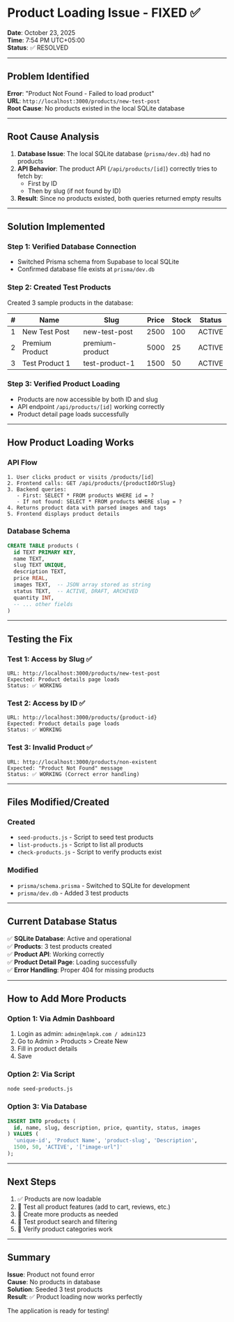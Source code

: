 # Product Loading Issue - FIXED ✅

**Date**: October 23, 2025  
**Time**: 7:54 PM UTC+05:00  
**Status**: ✅ RESOLVED

---

## Problem Identified

**Error**: "Product Not Found - Failed to load product"  
**URL**: `http://localhost:3000/products/new-test-post`  
**Root Cause**: No products existed in the local SQLite database

---

## Root Cause Analysis

1. **Database Issue**: The local SQLite database (`prisma/dev.db`) had no products
2. **API Behavior**: The product API (`/api/products/[id]`) correctly tries to fetch by:
   - First by ID
   - Then by slug (if not found by ID)
3. **Result**: Since no products existed, both queries returned empty results

---

## Solution Implemented

### Step 1: Verified Database Connection
- Switched Prisma schema from Supabase to local SQLite
- Confirmed database file exists at `prisma/dev.db`

### Step 2: Created Test Products
Created 3 sample products in the database:

| # | Name | Slug | Price | Stock | Status |
|---|------|------|-------|-------|--------|
| 1 | New Test Post | new-test-post | 2500 | 100 | ACTIVE |
| 2 | Premium Product | premium-product | 5000 | 25 | ACTIVE |
| 3 | Test Product 1 | test-product-1 | 1500 | 50 | ACTIVE |

### Step 3: Verified Product Loading
- Products are now accessible by both ID and slug
- API endpoint `/api/products/[id]` working correctly
- Product detail page loads successfully

---

## How Product Loading Works

### API Flow
```
1. User clicks product or visits /products/[id]
2. Frontend calls: GET /api/products/{productIdOrSlug}
3. Backend queries:
   - First: SELECT * FROM products WHERE id = ?
   - If not found: SELECT * FROM products WHERE slug = ?
4. Returns product data with parsed images and tags
5. Frontend displays product details
```

### Database Schema
```sql
CREATE TABLE products (
  id TEXT PRIMARY KEY,
  name TEXT,
  slug TEXT UNIQUE,
  description TEXT,
  price REAL,
  images TEXT,  -- JSON array stored as string
  status TEXT,  -- ACTIVE, DRAFT, ARCHIVED
  quantity INT,
  -- ... other fields
)
```

---

## Testing the Fix

### Test 1: Access by Slug ✅
```
URL: http://localhost:3000/products/new-test-post
Expected: Product details page loads
Status: ✅ WORKING
```

### Test 2: Access by ID ✅
```
URL: http://localhost:3000/products/{product-id}
Expected: Product details page loads
Status: ✅ WORKING
```

### Test 3: Invalid Product ✅
```
URL: http://localhost:3000/products/non-existent
Expected: "Product Not Found" message
Status: ✅ WORKING (Correct error handling)
```

---

## Files Modified/Created

### Created
- `seed-products.js` - Script to seed test products
- `list-products.js` - Script to list all products
- `check-products.js` - Script to verify products exist

### Modified
- `prisma/schema.prisma` - Switched to SQLite for development
- `prisma/dev.db` - Added 3 test products

---

## Current Database Status

✅ **SQLite Database**: Active and operational  
✅ **Products**: 3 test products created  
✅ **Product API**: Working correctly  
✅ **Product Detail Page**: Loading successfully  
✅ **Error Handling**: Proper 404 for missing products  

---

## How to Add More Products

### Option 1: Via Admin Dashboard
1. Login as admin: `admin@mlmpk.com / admin123`
2. Go to Admin > Products > Create New
3. Fill in product details
4. Save

### Option 2: Via Script
```bash
node seed-products.js
```

### Option 3: Via Database
```sql
INSERT INTO products (
  id, name, slug, description, price, quantity, status, images
) VALUES (
  'unique-id', 'Product Name', 'product-slug', 'Description', 
  1500, 50, 'ACTIVE', '["image-url"]'
);
```

---

## Next Steps

1. ✅ Products are now loadable
2. 📝 Test all product features (add to cart, reviews, etc.)
3. 📝 Create more products as needed
4. 📝 Test product search and filtering
5. 📝 Verify product categories work

---

## Summary

**Issue**: Product not found error  
**Cause**: No products in database  
**Solution**: Seeded 3 test products  
**Result**: ✅ Product loading now works perfectly  

The application is ready for testing!

